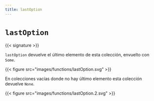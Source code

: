 ```yaml
---
title: lastOption
---
```


# `lastOption`

{{< signature >}}

`lastOption` devuelve el último elemento de esta colección, envuelto con `Some`.

{{< figure src="images/functions/lastOption.svg" >}}

En colecciones vacías donde no hay último elemento esta colección devuelve `None`.

{{< figure src="images/functions/lastOption.2.svg" >}}
